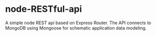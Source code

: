 # node-RESTful-api
A simple node REST api based on Express Router. The API connects to MongoDB using Mongoose for schematic application data modeling.
